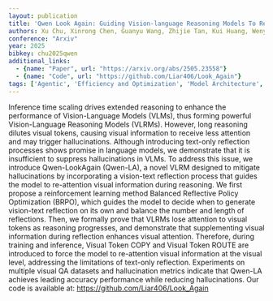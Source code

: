 ```yaml
---
layout: publication
title: 'Qwen Look Again: Guiding Vision-language Reasoning Models To Re-attention Visual Information'
authors: Xu Chu, Xinrong Chen, Guanyu Wang, Zhijie Tan, Kui Huang, Wenyu Lv, Tong Mo, Weiping Li
conference: "Arxiv"
year: 2025
bibkey: chu2025qwen
additional_links:
  - {name: "Paper", url: "https://arxiv.org/abs/2505.23558"}
  - {name: "Code", url: "https://github.com/Liar406/Look_Again"}
tags: ['Agentic', 'Efficiency and Optimization', 'Model Architecture', 'Reinforcement Learning', 'Training Techniques', 'Attention Mechanism', 'Has Code', 'Multimodal Models']
---
```

Inference time scaling drives extended reasoning to enhance the performance of Vision-Language Models (VLMs), thus forming powerful Vision-Language Reasoning Models (VLRMs). However, long reasoning dilutes visual tokens, causing visual information to receive less attention and may trigger hallucinations. Although introducing text-only reflection processes shows promise in language models, we demonstrate that it is insufficient to suppress hallucinations in VLMs. To address this issue, we introduce Qwen-LookAgain (Qwen-LA), a novel VLRM designed to mitigate hallucinations by incorporating a vision-text reflection process that guides the model to re-attention visual information during reasoning. We first propose a reinforcement learning method Balanced Reflective Policy Optimization (BRPO), which guides the model to decide when to generate vision-text reflection on its own and balance the number and length of reflections. Then, we formally prove that VLRMs lose attention to visual tokens as reasoning progresses, and demonstrate that supplementing visual information during reflection enhances visual attention. Therefore, during training and inference, Visual Token COPY and Visual Token ROUTE are introduced to force the model to re-attention visual information at the visual level, addressing the limitations of text-only reflection. Experiments on multiple visual QA datasets and hallucination metrics indicate that Qwen-LA achieves leading accuracy performance while reducing hallucinations. Our code is available at: https://github.com/Liar406/Look_Again
